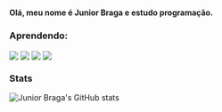 #### Olá, meu nome é Junior Braga e estudo programação.

### Aprendendo: 
<div style='display: inline_block'>
  <img align='center' src='https://img.shields.io/badge/React-20232A?style=for-the-badge&logo=react&logoColor=61DAFB'/>
  <img align='center' src='https://img.shields.io/badge/JavaScript-F7DF1E?style=for-the-badge&logo=javascript&logoColor=black'/>
  <img align='center' src='https://img.shields.io/badge/HTML5-E34F26?style=for-the-badge&logo=html5&logoColor=white'/>
  <img align='center' src='https://img.shields.io/badge/CSS3-1572B6?style=for-the-badge&logo=css3&logoColor=white'/>
 </div>
 
 ### Stats

![Junior Braga's GitHub stats](https://github-readme-stats.vercel.app/api?username=juniorbragaj&show_icons=true&theme=radical)


